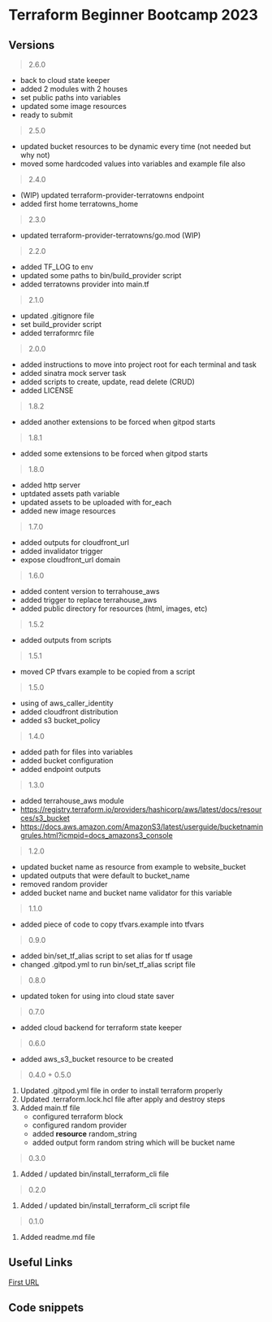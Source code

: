 # Terraform Beginner Bootcamp 2023

## Versions
> 2.6.0
 - back to cloud state keeper
 - added 2 modules with 2 houses
 - set public paths into variables
 - updated some image resources
 - ready to submit

> 2.5.0
 - updated bucket resources to be dynamic every time (not needed but why not)
 - moved some hardcoded values into variables and example file also

> 2.4.0
 - (WIP) updated terraform-provider-terratowns endpoint
 - added first home terratowns_home

> 2.3.0
 - updated terraform-provider-terratowns/go.mod (WIP)

> 2.2.0
 - added TF_LOG to env
 - updated some paths to bin/build_provider script
 - added terratowns provider into main.tf

> 2.1.0
 - updated .gitignore file
 - set build_provider script
 - added terraformrc file

> 2.0.0
 - added instructions to move into project root for each terminal and task
 - added sinatra mock server task
 - added scripts to create, update, read delete (CRUD)
 - added LICENSE


> 1.8.2
 - added another extensions to be forced when gitpod starts

> 1.8.1
 - added some extensions to be forced when gitpod starts

> 1.8.0
 - added http server
 - uptdated assets path variable
 - updated assets to be uploaded with for_each
 - added new image resources

> 1.7.0
 - added outputs for cloudfront_url
 - added invalidator trigger
 - expose cloudfront_url domain

> 1.6.0
 - added content version to terrahouse_aws
 - added trigger to replace terrahouse_aws
 - added public directory for resources (html, images, etc)

> 1.5.2
 - added outputs from scripts

> 1.5.1
 - moved CP tfvars example to be copied from a script

> 1.5.0
 - using of aws_caller_identity
 - added cloudfront distribution
 - added s3 bucket_policy

> 1.4.0
 - added path for files into variables
 - added bucket configuration
 - added endpoint outputs

> 1.3.0
 - added terrahouse_aws module
 - https://registry.terraform.io/providers/hashicorp/aws/latest/docs/resources/s3_bucket
 - https://docs.aws.amazon.com/AmazonS3/latest/userguide/bucketnamingrules.html?icmpid=docs_amazons3_console

> 1.2.0
 - updated bucket name as resource from example to website_bucket
 - updated outputs that were default to bucket_name 
 - removed random provider
 - added bucket name and bucket name validator for this variable


> 1.1.0
 - added piece of code to copy tfvars.example into tfvars

> 0.9.0
 - added bin/set_tf_alias script to set alias for tf usage
 - changed .gitpod.yml to run bin/set_tf_alias script file

> 0.8.0
 - updated token for using into cloud state saver

> 0.7.0
 - added cloud backend for terraform state keeper

> 0.6.0
 - added aws_s3_bucket resource to be created

> 0.4.0 + 0.5.0
1. Updated .gitpod.yml file in order to install terraform properly
2. Updated .terraform.lock.hcl file after apply and destroy steps
3. Added main.tf file
   - configured terraform block
   - configured random provider
   - added **resource** random_string 
   - added output form random string which will be bucket name

> 0.3.0
1. Added / updated bin/install_terraform_cli file

> 0.2.0
1.  Added / updated bin/install_terraform_cli script file

> 0.1.0
1. Added readme.md file


## Useful Links
[First URL]()
## Code snippets